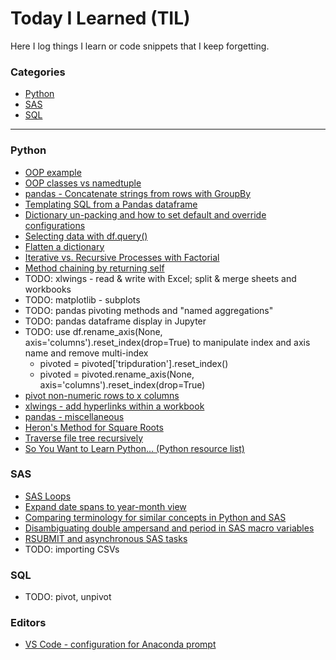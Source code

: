 # Today I Learned (TIL)
Here I log things I learn or code snippets that I keep forgetting.

### Categories
* [Python](#python)
* [SAS](#sas)
* [SQL](#sql)

---

### Python
- [OOP example](python/oop-demo.md)
- [OOP classes vs namedtuple](python/oop-namedtuple.py)
- [pandas - Concatenate strings from rows with GroupBy](python/pandas-concat-strings-from-rows-with-groupby.md)
- [Templating SQL from a Pandas dataframe](python/jinja-sql-template-from-dataframe.md)
- [Dictionary un-packing and how to set default and override configurations](python/dictionary-unpacking-for-configs.md)
- [Selecting data with df.query()](python/pandas-df-query.md)
- [Flatten a dictionary](python/flatten-dict.md)
- [Iterative vs. Recursive Processes with Factorial](python/recursion-factorial.md)
- [Method chaining by returning self](python/method-chaining.md)
- TODO: xlwings - read & write with Excel; split & merge sheets and workbooks
- TODO: matplotlib - subplots
- TODO: pandas pivoting methods and "named aggregations"
- TODO: pandas dataframe display in Jupyter
- TODO: use df.rename_axis(None, axis='columns').reset_index(drop=True) to manipulate index and axis name and remove multi-index
  - pivoted = pivoted['tripduration'].reset_index()
  - pivoted = pivoted.rename_axis(None, axis='columns').reset_index(drop=True)
 - [pivot non-numeric rows to x columns](python/pivot-non-numeric-to-x-fields.md)
 - [xlwings - add hyperlinks within a workbook](python/xl-add-hyperlinks-in-workbook.md)
 - [pandas - miscellaneous](python/pandas-misc.md)
 - [Heron's Method for Square Roots](python/square_root.md)
 - [Traverse file tree recursively](python/traverse-files.md)
 - [So You Want to Learn Python... (Python resource list)](python/so-you-want-to-learn-python.md)

### SAS
- [SAS Loops](sas/sas-loops.md)
- [Expand date spans to year-month view](sas/expand-dates.md)
- [Comparing terminology for similar concepts in Python and SAS](sas/sas-vs-python-semantics.md)
- [Disambiguating double ampersand and period in SAS macro variables](sas/sas-syntax-double&&-periods.md)
- [RSUBMIT and asynchronous SAS tasks](sas/rsubmit_async.md)
- TODO: importing CSVs

### SQL
- TODO: pivot, unpivot

### Editors
- [VS Code - configuration for Anaconda prompt](editors/vs-code/settings.json)
